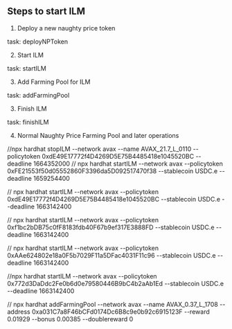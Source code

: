 ## Steps to start ILM

1. Deploy a new naughty price token

task: deployNPToken


2. Start ILM

task: startILM

3. Add Farming Pool for ILM

task: addFarmingPool

3. Finish ILM

task: finishILM

4. Normal Naughty Price Farming Pool and later operations

//npx hardhat stopILM --network avax --name AVAX_21.7_L_0110 --policytoken 0xdE49E17772f4D4269D5E75B4485418e1045520BC --deadline 1664352000 
// npx hardhat startILM --network avax --policytoken 0xFE21553f50d05552860F3396da5D092517470f38 --stablecoin USDC.e --deadline 1659254400 


// npx hardhat startILM --network avax --policytoken 0xdE49E17772f4D4269D5E75B4485418e1045520BC --stablecoin USDC.e --deadline 1663142400

// npx hardhat startILM --network avax --policytoken 0xf1bc2bDB75c0fF8183fdb40F67b9ef317E3888FD --stablecoin USDC.e --deadline 1663142400

// npx hardhat startILM --network avax --policytoken 0xAAe624802e18a0F5b7029F11a5DFac4031F11c96 --stablecoin USDC.e --deadline 1663142400

//npx hardhat startILM --network avax --policytoken 0x772d3DaDdc2Fe0b6d0e79580446B9bC4b2aAb1Ed --stablecoin USDC.e --deadline 1663142400

// npx hardhat addFarmingPool --network avax --name AVAX_0.37_L_1708 --address 0xa031C7a8F46bCFd0174Dc6B8c9e0b92c6915123F --reward 0.01929 --bonus 0.00385 --doublereward 0